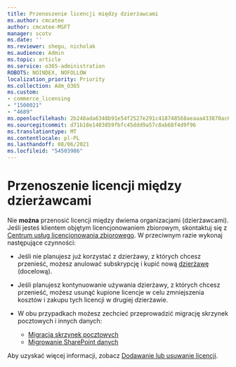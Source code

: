 ```yaml
---
title: Przenoszenie licencji między dzierżawcami
ms.author: cmcatee
author: cmcatee-MSFT
manager: scotv
ms.date: ''
ms.reviewer: shegu, nicholak
ms.audience: Admin
ms.topic: article
ms.service: o365-administration
ROBOTS: NOINDEX, NOFOLLOW
localization_priority: Priority
ms.collection: Adm_O365
ms.custom:
- commerce_licensing
- "1500021"
- "4689"
ms.openlocfilehash: 2b248ada6348b91e54f2527e291c418748568aeaaa433870ac699fe93e7c5be9
ms.sourcegitcommit: d71b18e1403859fbfc45ddd9a57c8ab68f4d9f96
ms.translationtype: MT
ms.contentlocale: pl-PL
ms.lasthandoff: 08/06/2021
ms.locfileid: "54503986"
---
```

# <a name="transfer-licenses-between-tenants"></a>Przenoszenie licencji między dzierżawcami

Nie **można** przenosić licencji między dwiema organizacjami (dzierżawcami). Jeśli jesteś klientem objętym licencjonowaniem zbiorowym, skontaktuj się z [Centrum usług licencjonowania zbiorowego](https://support.microsoft.com/help/4471406/how-to-contact-the-microsoft-volume-licensing-service-center). W przeciwnym razie wykonaj następujące czynności:

- Jeśli nie planujesz już korzystać z dzierżawy, z których chcesz [](https://admin.microsoft.com/Adminportal/Home?source=applauncher#/subscriptions) przenieść, możesz anulować subskrypcję i kupić nową [dzierżawę](https://www.microsoft.com/microsoft-365/business/compare-all-microsoft-365-business-products?rtc=2&activetab=tab:primaryr2) (docelową).
- Jeśli planujesz kontynuowanie używania dzierżawy, z których chcesz przenieść, możesz usunąć kupione licencje w celu zmniejszenia kosztów i zakupu tych licencji w drugiej dzierżawie. [](/microsoft-365/commerce/licenses/buy-licenses#buy-or-remove-licenses-for-your-business-subscription)
- W obu przypadkach możesz zechcieć przeprowadzić migrację skrzynek pocztowych i innych danych:

    - [Migracja skrzynek pocztowych](/Exchange/mailbox-migration/migrate-mailboxes-across-tenants)
    - [Migrowanie SharePoint danych](https://aka.ms/modernSpoAdminCenter/CloudContentMigrations)

Aby uzyskać więcej informacji, zobacz [Dodawanie lub usuwanie licencji](/microsoft-365/commerce/licenses/buy-licenses).